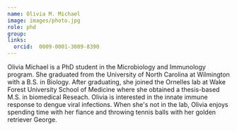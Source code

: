 ```yaml
---
name: Olivia M. Michael
image: images/photo.jpg
role: phd
group: 
links:
  orcid:  0009-0001-3009-8390
---
```


Olivia Michael is a PhD student in the Microbiology and Immunology program. She graduated from the University of North Carolina at Wilmington with a B.S. in Biology. After graduating, she joined the Ornelles lab at Wake Forest University School of Medicine where she obtained a thesis-based M.S. in biomedical Reseach. Olivia is interested in the innate immune response to dengue viral infections. When she's not in the lab, Olivia enjoys spending time with her fiance and throwing tennis balls with her golden retriever George. 
